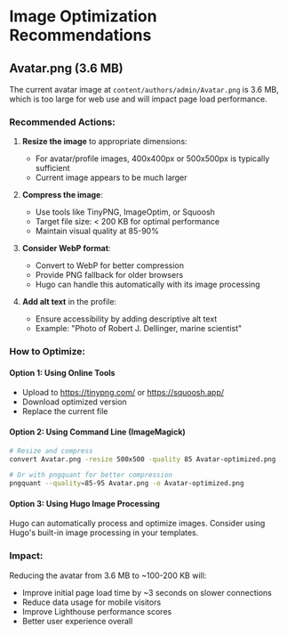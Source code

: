 # Image Optimization Recommendations

## Avatar.png (3.6 MB)

The current avatar image at `content/authors/admin/Avatar.png` is 3.6 MB, which is too large for web use and will impact page load performance.

### Recommended Actions:

1. **Resize the image** to appropriate dimensions:
   - For avatar/profile images, 400x400px or 500x500px is typically sufficient
   - Current image appears to be much larger

2. **Compress the image**:
   - Use tools like TinyPNG, ImageOptim, or Squoosh
   - Target file size: < 200 KB for optimal performance
   - Maintain visual quality at 85-90%

3. **Consider WebP format**:
   - Convert to WebP for better compression
   - Provide PNG fallback for older browsers
   - Hugo can handle this automatically with its image processing

4. **Add alt text** in the profile:
   - Ensure accessibility by adding descriptive alt text
   - Example: "Photo of Robert J. Dellinger, marine scientist"

### How to Optimize:

#### Option 1: Using Online Tools
- Upload to https://tinypng.com/ or https://squoosh.app/
- Download optimized version
- Replace the current file

#### Option 2: Using Command Line (ImageMagick)
```bash
# Resize and compress
convert Avatar.png -resize 500x500 -quality 85 Avatar-optimized.png

# Or with pngquant for better compression
pngquant --quality=85-95 Avatar.png -o Avatar-optimized.png
```

#### Option 3: Using Hugo Image Processing
Hugo can automatically process and optimize images. Consider using Hugo's built-in image processing in your templates.

### Impact:
Reducing the avatar from 3.6 MB to ~100-200 KB will:
- Improve initial page load time by ~3 seconds on slower connections
- Reduce data usage for mobile visitors
- Improve Lighthouse performance scores
- Better user experience overall

